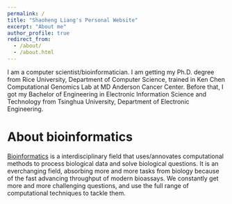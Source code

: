 ```yaml
---
permalink: /
title: "Shaoheng Liang's Personal Website"
excerpt: "About me"
author_profile: true
redirect_from: 
  - /about/
  - /about.html
---
```


I am a computer scientist/bioinformatician. I am getting my Ph.D. degree from Rice University, Department of Computer Science, trained in Ken Chen Computational Genomics Lab at MD Anderson Cancer Center. Before that, I got my Bachelor of Engineering in Electronic Information Science and Technology from Tsinghua University, Department of Electronic Engineering.

About bioinformatics
======
[Bioinformatics](https://en.wikipedia.org/wiki/Bioinformatics) is a interdisciplinary field that uses/annovates computational methods to process biological data and solve biological questions. It is an everchanging field, absorbing more and more tasks from biology because of the fast advancing throughput of modern bioassays. We constantly get more and more challenging questions, and use the full range of computational techniques to tackle them.

